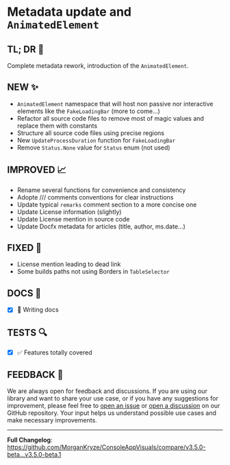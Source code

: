 # Metadata update and `AnimatedElement`

## TL; DR 🎯

Complete metadata rework, introduction of the `AnimatedElement`.

## NEW ✨

- `AnimatedElement` namespace that will host non passive nor interactive elements like the `FakeLoadingBar` (more to come...)
- Refactor all source code files to remove most of magic values and replace them with constants
- Structure all source code files using precise regions
- New `UpdateProcessDuration` function for `FakeLoadingBar`
- Remove `Status.None` value for `Status` enum (not used)

## IMPROVED 📈

- Rename several functions for convenience and consistency
- Adopte /// comments conventions for clear instructions
- Update typical `remarks` comment section to a more concise one
- Update License information (slightly)
- Update License mention in source code
- Update Docfx metadata for articles (title, author, ms.date...)

## FIXED 🐛

- License mention leading to dead link
- Some builds paths not using Borders in `TableSelector`

## DOCS 📜

- [x] 🚧 Writing docs

## TESTS 🔍

- [x] ✅ Features totally covered

## FEEDBACK 📃

We are always open for feedback and discussions. If you are using our library and want to share your use case, or if you have any suggestions for improvement, please feel free to [open an issue](https://github.com/MorganKryze/ConsoleAppVisuals/issues) or [open a discussion](https://github.com/MorganKryze/ConsoleAppVisuals/discussions) on our GitHub repository. Your input helps us understand possible use cases and make necessary improvements.

---

**Full Changelog**: https://github.com/MorganKryze/ConsoleAppVisuals/compare/v3.5.0-beta...v3.5.0-beta.1
